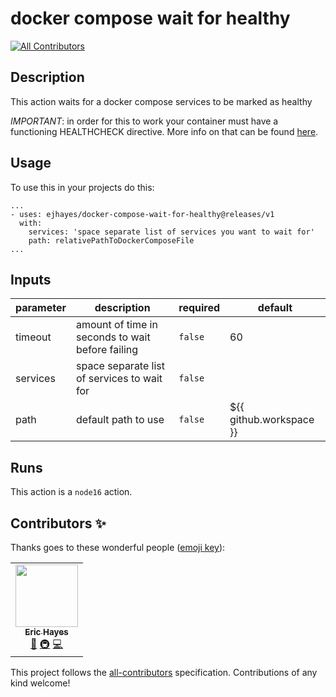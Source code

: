 # docker compose wait for healthy

<!-- ALL-CONTRIBUTORS-BADGE:START - Do not remove or modify this section -->

[![All Contributors](https://img.shields.io/badge/all_contributors-1-orange.svg?style=flat-square)](#contributors-)

<!-- ALL-CONTRIBUTORS-BADGE:END -->

<!-- action-docs-description -->
## Description

This action waits for a docker compose services to be marked as healthy
<!-- action-docs-description -->

_IMPORTANT_: in order for this to work your container must have a functioning HEALTHCHECK directive. More info on that can be found [here](https://docs.docker.com/engine/reference/builder/#healthcheck).

## Usage

To use this in your projects do this:

```
...
- uses: ejhayes/docker-compose-wait-for-healthy@releases/v1
  with:
    services: 'space separate list of services you want to wait for'
    path: relativePathToDockerComposeFile
...
```

<!-- action-docs-inputs -->
## Inputs

| parameter | description | required | default |
| --- | --- | --- | --- |
| timeout | amount of time in seconds to wait before failing | `false` | 60 |
| services | space separate list of services to wait for | `false` |  |
| path | default path to use | `false` | ${{ github.workspace }} |
<!-- action-docs-inputs -->

<!-- action-docs-outputs -->

<!-- action-docs-outputs -->

<!-- action-docs-runs -->
## Runs

This action is a `node16` action.
<!-- action-docs-runs -->

## Contributors ✨

Thanks goes to these wonderful people ([emoji key](https://allcontributors.org/docs/en/emoji-key)):

<!-- ALL-CONTRIBUTORS-LIST:START - Do not remove or modify this section -->
<!-- prettier-ignore-start -->
<!-- markdownlint-disable -->
<table>
  <tr>
    <td align="center"><a href="https://github.com/ejhayes"><img src="https://avatars.githubusercontent.com/u/310233?v=4?s=100" width="100px;" alt=""/><br /><sub><b>Eric Hayes</b></sub></a><br /><a href="https://github.com/ejhayes/docker-compose-wait-for-healthy/commits?author=ejhayes" title="Documentation">📖</a> <a href="#infra-ejhayes" title="Infrastructure (Hosting, Build-Tools, etc)">🚇</a> <a href="https://github.com/ejhayes/docker-compose-wait-for-healthy/commits?author=ejhayes" title="Code">💻</a></td>
  </tr>
</table>

<!-- markdownlint-restore -->
<!-- prettier-ignore-end -->

<!-- ALL-CONTRIBUTORS-LIST:END -->

This project follows the [all-contributors](https://github.com/all-contributors/all-contributors) specification. Contributions of any kind welcome!
